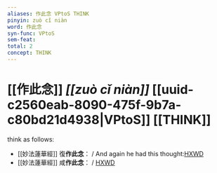 ```yaml
---
aliases: 作此念 VPtoS THINK
pinyin: zuò cǐ niàn
word: 作此念
syn-func: VPtoS
sem-feat: 
total: 2
concept: THINK 
---
```

# [[作此念]] *[[zuò cǐ niàn]]*  [[uuid-c2560eab-8090-475f-9b7a-c80bd21d4938|VPtoS]] [[THINK]]
think as follows:
 - [[妙法蓮華經]] 復**作此念**： / And again he had this thought:[HXWD](https://hxwd.org/textview.html?location=KR6d0001_T_001-0002b.56)
 - [[妙法蓮華經]] 咸**作此念**： / [HXWD](https://hxwd.org/textview.html?location=KR6d0001_T_001-0002c.2)